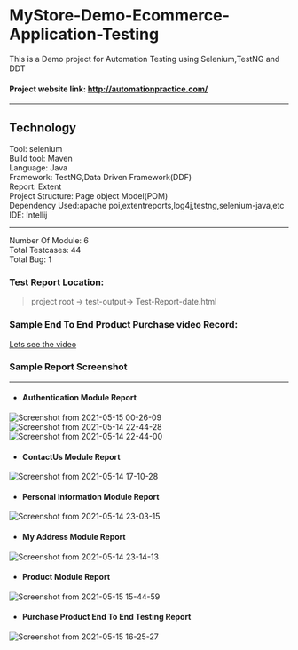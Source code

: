 # MyStore-Demo-Ecommerce-Application-Testing
This is a Demo project for Automation Testing using Selenium,TestNG and DDT
#### Project website link: http://automationpractice.com/ <br>

------------------------------------------------

## Technology <br>
Tool: selenium <br>
Build tool: Maven <br>
Language: Java <br>
Framework: TestNG,Data Driven Framework(DDF) <br>
Report: Extent<br>
Project Structure: Page object Model(POM)<br>
Dependency Used:apache poi,extentreports,log4j,testng,selenium-java,etc<br>
IDE: Intellij<br>

--------------------------------------------------

Number Of Module: 6 <br>
Total Testcases: 44 <br>
Total Bug: 1<br>

### Test Report Location: <br>
> project root -> test-output-> Test-Report-date.html <br>

### Sample End To End Product Purchase video Record:<br>
[Lets see the video](https://youtu.be/DSlhH5uMJFo)

### Sample Report Screenshot <br>

------------------------------------------------


* #### Authentication Module Report
![Screenshot from 2021-05-15 00-26-09](https://user-images.githubusercontent.com/38497405/118313161-35b59c80-b514-11eb-9e52-704e033f7ad7.png)
![Screenshot from 2021-05-14 22-44-28](https://user-images.githubusercontent.com/38497405/118302932-a9e94380-b506-11eb-831d-185ca321f9b4.png)
![Screenshot from 2021-05-14 22-44-00](https://user-images.githubusercontent.com/38497405/118302936-ab1a7080-b506-11eb-9454-b43a616fdd28.png)

* #### ContactUs Module Report
![Screenshot from 2021-05-14 17-10-28](https://user-images.githubusercontent.com/38497405/118302845-89b98480-b506-11eb-8be7-0dde643b291c.png)

* #### Personal Information Module Report
![Screenshot from 2021-05-14 23-03-15](https://user-images.githubusercontent.com/38497405/118305815-51b44080-b50a-11eb-8427-9a0efe7f3aeb.png)

* #### My Address Module Report
![Screenshot from 2021-05-14 23-14-13](https://user-images.githubusercontent.com/38497405/118305829-57118b00-b50a-11eb-94f3-f31597e4e8af.png)

* #### Product Module Report
![Screenshot from 2021-05-15 15-44-59](https://user-images.githubusercontent.com/38497405/118359092-a788f700-b5a3-11eb-8b96-8d5180e87584.png)

* #### Purchase Product End To End Testing Report
![Screenshot from 2021-05-15 16-25-27](https://user-images.githubusercontent.com/38497405/118359093-a8ba2400-b5a3-11eb-9c5a-9a4788665724.png)

